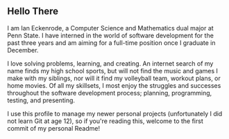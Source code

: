 ## Hello There

I am Ian Eckenrode, a Computer Science and Mathematics dual major at Penn State. I have interned in the world of software development for the past three years and am aiming for a full-time position once I graduate in December.

I love solving problems, learning, and creating. An internet search of my name finds my high school sports, but will not find the music and games I make with my siblings, nor will it find my volleyball team, workout plans, or home movies. Of all my skillsets, I most enjoy the struggles and successes throughout the software development process; planning, programming, testing, and presenting.

I use this profile to manage my newer personal projects (unfortunately I did not learn Git at age 12), so if you're reading this, welcome to the first commit of my personal Readme!

<!--
**imEckenrode/imEckenrode** is a ✨ _special_ ✨ repository because its `README.md` (this file) appears on your GitHub profile.

Here are some ideas to get you started:

- 🔭 I’m currently working on ...
- 🌱 I’m currently learning ...
- 👯 I’m looking to collaborate on ...
- 🤔 I’m looking for help with ...
- 💬 Ask me about ...
- 📫 How to reach me: ...
- 😄 Pronouns: ...
- ⚡ Fun fact: ...
-->
